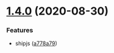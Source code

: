 # [1.4.0](https://github.com/locona/auto-king/compare/v1.2.2...v1.4.0) (2020-08-30)


### Features

* shipjs ([a778a79](https://github.com/locona/auto-king/commit/a778a794416d64c40f680f0b0570e4bac08ca013))




